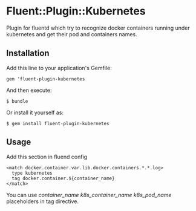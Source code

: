 # Fluent::Plugin::Kubernetes

Plugin for fluentd which try to recognize docker containers running under kubernetes and get their pod and containers names.


## Installation

Add this line to your application's Gemfile:

    gem 'fluent-plugin-kubernetes

And then execute:

    $ bundle

Or install it yourself as:

    $ gem install fluent-plugin-kubernetes


## Usage

Add this section in fluend config

```
<match docker.container.var.lib.docker.containers.*.*.log>
  type kubernetes
  tag docker.container.${container_name}
</match>

```

You can use *container_name*  *k8s_container_name* *k8s_pod_name* placeholders in tag directive.

